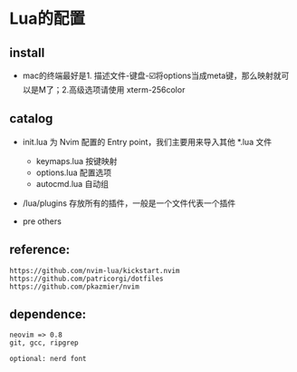 # Lua的配置
## install
- mac的终端最好是1. 描述文件-键盘-☑️将options当成meta键，那么映射就可以是M了；2.高级选项请使用 xterm-256color

## catalog
- init.lua 为 Nvim 配置的 Entry point，我们主要用来导入其他 *.lua 文件
    - keymaps.lua 按键映射
    - options.lua 配置选项
    - autocmd.lua 自动组

- /lua/plugins 存放所有的插件，一般是一个文件代表一个插件 

- pre others

## reference:
    https://github.com/nvim-lua/kickstart.nvim
    https://github.com/patricorgi/dotfiles
    https://github.com/pkazmier/nvim

## dependence:
    neovim => 0.8
    git, gcc, ripgrep

    optional: nerd font


